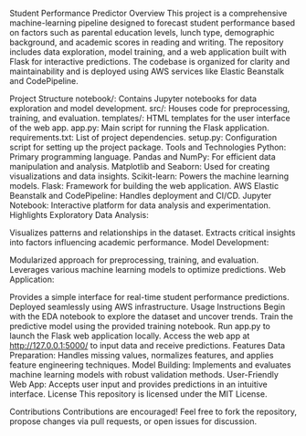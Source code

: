 Student Performance Predictor
Overview
This project is a comprehensive machine-learning pipeline designed to forecast student performance based on factors such as parental education levels, lunch type, demographic background, and academic scores in reading and writing. The repository includes data exploration, model training, and a web application built with Flask for interactive predictions. The codebase is organized for clarity and maintainability and is deployed using AWS services like Elastic Beanstalk and CodePipeline.

Project Structure
notebook/: Contains Jupyter notebooks for data exploration and model development.
src/: Houses code for preprocessing, training, and evaluation.
templates/: HTML templates for the user interface of the web app.
app.py: Main script for running the Flask application.
requirements.txt: List of project dependencies.
setup.py: Configuration script for setting up the project package.
Tools and Technologies
Python: Primary programming language.
Pandas and NumPy: For efficient data manipulation and analysis.
Matplotlib and Seaborn: Used for creating visualizations and data insights.
Scikit-learn: Powers the machine learning models.
Flask: Framework for building the web application.
AWS Elastic Beanstalk and CodePipeline: Handles deployment and CI/CD.
Jupyter Notebook: Interactive platform for data analysis and experimentation.
Highlights
Exploratory Data Analysis:

Visualizes patterns and relationships in the dataset.
Extracts critical insights into factors influencing academic performance.
Model Development:

Modularized approach for preprocessing, training, and evaluation.
Leverages various machine learning models to optimize predictions.
Web Application:

Provides a simple interface for real-time student performance predictions.
Deployed seamlessly using AWS infrastructure.
Usage Instructions
Begin with the EDA notebook to explore the dataset and uncover trends.
Train the predictive model using the provided training notebook.
Run app.py to launch the Flask web application locally.
Access the web app at http://127.0.0.1:5000/ to input data and receive predictions.
Features
Data Preparation: Handles missing values, normalizes features, and applies feature engineering techniques.
Model Building: Implements and evaluates machine learning models with robust validation methods.
User-Friendly Web App: Accepts user input and provides predictions in an intuitive interface.
License
This repository is licensed under the MIT License.

Contributions
Contributions are encouraged! Feel free to fork the repository, propose changes via pull requests, or open issues for discussion.

